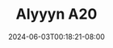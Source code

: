 --- 
title: "Alyyyn A20"
description: "download bokeh Alyyyn A20  tele full vidio new"
date: 2024-06-03T00:18:21-08:00
file_code: "hhmhbrly88yj"
draft: false
cover: "0gnv8ql33n5hoe1h.jpg"
tags: ["Alyyyn", "bokep-indo", "bokep-viral", "bokep-ig"]
length: 13
fld_id: "1483006"
foldername: "Alyyyn"
categories: ["Alyyyn"]
views: 0
---